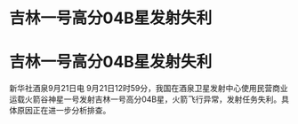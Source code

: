 # 吉林一号高分04B星发射失利

# 吉林一号高分04B星发射失利

新华社酒泉9月21日电
9月21日12时59分，我国在酒泉卫星发射中心使用民营商业运载火箭谷神星一号发射吉林一号高分04B星，火箭飞行异常，发射任务失利。具体原因正在进一步分析排查。

